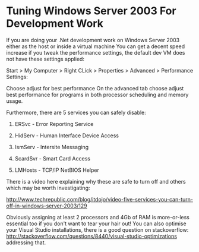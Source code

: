Tuning Windows Server 2003 For Development Work
===============================================

If you are doing your .Net development work on Windows Server 2003 either as the host or inside a virtual machine You can get a decent speed increase if you tweak the performance settings, the default dev VM does not have these settings applied:

Start > My Computer > Right CLick > Properties > Advanced > Performance Settings:

Choose adjust for best performance
On the advanced tab choose adjust best performance for programs in both processor scheduling and memory usage.

Furthermore, there are 5 services you can safely disable:

1. ERSvc - Error Reporting Service

2. HidServ - Human Interface Device Access

3. IsmServ - Intersite Messaging

4. ScardSvr - Smart Card Access

5. LMHosts - TCP/IP NetBIOS Helper

There is a video here explaining why these are safe to turn off and others which may be worth investigating:

http://www.techrepublic.com/blog/itdojo/video-five-services-you-can-turn-off-in-windows-server-2003/129

Obviously assigning at least 2 processors and 4Gb of RAM is more-or-less essential too if you don't want to tear your hair out!  You can also optimise your Visual Studio installations, there is a good question on stackoverflow: http://stackoverflow.com/questions/8440/visual-studio-optimizations addressing that.
